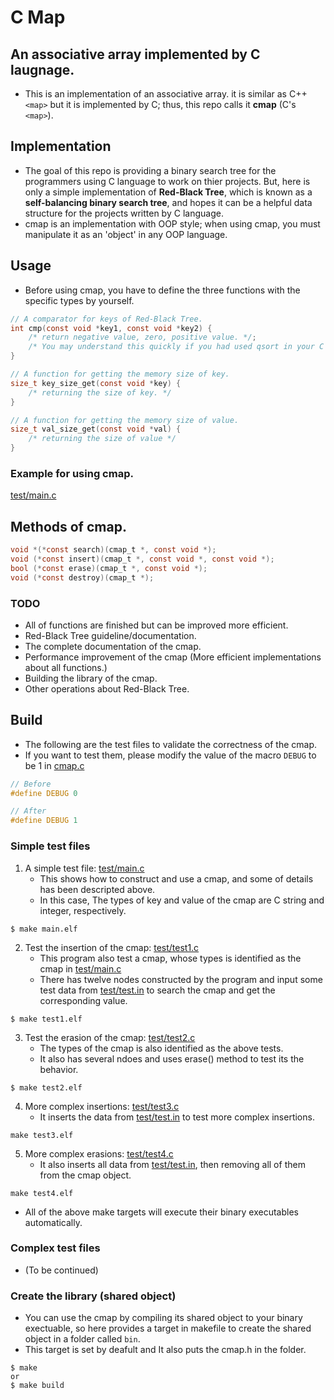 # C Map
## An associative array implemented by C laugnage.
* This is an implementation of an associative array. it is similar as C++ ```<map>``` but it is implemented by C; thus, this repo calls it **cmap** (C's ```<map>```).

## Implementation
* The goal of this repo is providing a binary search tree for the programmers using C language to work on thier projects. But, here is only a simple implementation of **Red-Black Tree**, which is known as a **self-balancing binary search tree**, and hopes it can be a helpful data structure for the projects written by C language.
* cmap is an implementation with OOP style; when using cmap, you must manipulate it as an 'object' in any OOP language.

## Usage
* Before using cmap, you have to define the three functions with the specific types by yourself.
```c
// A comparator for keys of Red-Black Tree.
int cmp(const void *key1, const void *key2) {
	/* return negative value, zero, positive value. */;
	/* You may understand this quickly if you had used qsort in your C projects. */
}

// A function for getting the memory size of key.
size_t key_size_get(const void *key) {
	/* returning the size of key. */
}

// A function for getting the memory size of value.
size_t val_size_get(const void *val) {
	/* returning the size of value */
}
```

### Example for using cmap.

[test/main.c](test/main.c)

## Methods of cmap.
```c
void *(*const search)(cmap_t *, const void *);
void (*const insert)(cmap_t *, const void *, const void *);
bool (*const erase)(cmap_t *, const void *);
void (*const destroy)(cmap_t *);
```
### TODO
* All of functions are finished but can be improved more efficient.
* Red-Black Tree guideline/documentation.
* The complete documentation of the cmap.
* Performance improvement of the cmap (More efficient implementations about all functions.)
* Building the library of the cmap.
* Other operations about Red-Black Tree.

## Build
* The following are the test files to validate the correctness of the cmap.
* If you want to test them, please modify the value of the macro ```DEBUG``` to be 1 in [cmap.c](cmap.c)
```c
// Before
#define DEBUG 0

// After
#define DEBUG 1
```
### Simple test files
1. A simple test file: [test/main.c](test/main.c)
	* This shows how to construct and use a cmap, and some of details has been descripted above.
	* In this case, The types of key and value of the cmap are C string and integer, respectively.
```
$ make main.elf
```
2. Test the insertion of the cmap: [test/test1.c](test/test1.c)
	* This program also test a cmap, whose types is identified as the cmap in [test/main.c](test/main.c)
	* There has twelve nodes constructed by the program and input some test data from [test/test.in](test/test.in) to search the cmap and get the corresponding value.
```
$ make test1.elf
```
3. Test the erasion of the cmap: [test/test2.c](test/test2.c)
	* The types of the cmap is also identified as the above tests.
	* It also has several ndoes and uses erase() method to test its the behavior.
```
$ make test2.elf
```
4. More complex insertions: [test/test3.c](test/test3.c)
	* It inserts the data from [test/test.in](test/test.in) to test more complex insertions.
```
make test3.elf
```
5. More complex erasions: [test/test4.c](test/test4.c)
	* It also inserts all data from [test/test.in](test/test.in), then removing all of them from the cmap object.
```
make test4.elf
```
* All of the above make targets will execute their binary executables automatically.
### Complex test files
* (To be continued)

### Create the library (shared object)
* You can use the cmap by compiling its shared object to your binary exectuable, so here provides a target in makefile to create the shared object in a folder called ```bin```.
* This target is set by deafult and It also puts the cmap.h in the folder.
```
$ make
or
$ make build
```

